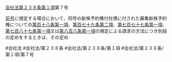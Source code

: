 [会社法第２３８条第１項](会社法＿＿＿＿第２３８条第１項)第７号

[前号](会社法＿＿＿＿第２３８条第１項第６号)に規定する場合において、同号の新株予約権付社債に付された募集新株予約権についての[第百十八条第一項](会社法＿＿＿＿第１１８条第１項)、[第百七十九条第二項](会社法＿＿＿＿第１７９条第２項)、[第七百七十七条第一項](会社法＿＿＿＿第７７７条第１項)、[第七百八十七条第一項](会社法＿＿＿＿第７８７条第１項)又は[第八百八条第一項](会社法＿＿＿＿第８０８条第１項)の規定による請求の方法につき別段の定めをするときは、その定め


#会社法
#会社法/第２３８条
#会社法/第２３８条/第１項
#会社法/第２３８条/第１項/第７号
